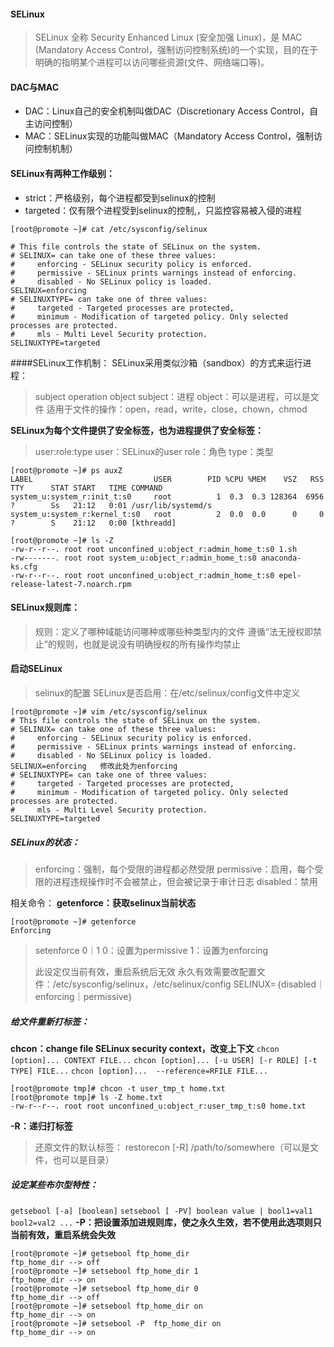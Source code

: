 #### SELinux
>SELinux 全称 Security Enhanced Linux (安全加强 Linux)，是 MAC (Mandatory Access Control，强制访问控制系统)的一个实现，目的在于明确的指明某个进程可以访问哪些资源(文件、网络端口等)。


#### DAC与MAC
- DAC：Linux自己的安全机制叫做DAC（Discretionary Access Control，自主访问控制）
- MAC：SELinux实现的功能叫做MAC（Mandatory Access Control，强制访问控制机制）

#### SELinux有两种工作级别：
- strict：严格级别，每个进程都受到selinux的控制
- targeted：仅有限个进程受到selinux的控制,，只监控容易被入侵的进程
```
[root@promote ~]# cat /etc/sysconfig/selinux 

# This file controls the state of SELinux on the system.
# SELINUX= can take one of these three values:
#     enforcing - SELinux security policy is enforced.
#     permissive - SELinux prints warnings instead of enforcing.
#     disabled - No SELinux policy is loaded.
SELINUX=enforcing
# SELINUXTYPE= can take one of three values:
#     targeted - Targeted processes are protected,
#     minimum - Modification of targeted policy. Only selected processes are protected. 
#     mls - Multi Level Security protection.
SELINUXTYPE=targeted 
```
####SELinux工作机制：
SELinux采用类似沙箱（sandbox）的方式来运行进程：

>subject operation object
>subject：进程
>object：可以是进程，可以是文件
>适用于文件的操作：open，read，write，close，chown，chmod

**SELinux为每个文件提供了安全标签，也为进程提供了安全标签：**
>user:role:type
>user：SELinux的user
>role：角色
>type：类型
```
[root@promote ~]# ps auxZ
LABEL                           USER        PID %CPU %MEM    VSZ   RSS TTY      STAT START   TIME COMMAND
system_u:system_r:init_t:s0     root          1  0.3  0.3 128364  6956 ?        Ss   21:12   0:01 /usr/lib/systemd/s
system_u:system_r:kernel_t:s0   root          2  0.0  0.0      0     0 ?        S    21:12   0:00 [kthreadd]
```
```
[root@promote ~]# ls -Z
-rw-r--r--. root root unconfined_u:object_r:admin_home_t:s0 1.sh
-rw-------. root root system_u:object_r:admin_home_t:s0 anaconda-ks.cfg
-rw-r--r--. root root unconfined_u:object_r:admin_home_t:s0 epel-release-latest-7.noarch.rpm
```

#### SELinux规则库：
>规则：定义了哪种域能访问哪种或哪些种类型内的文件
>遵循“法无授权即禁止”的规则，也就是说没有明确授权的所有操作均禁止

#### 启动SELinux
>selinux的配置
>SELinux是否启用：在/etc/selinux/config文件中定义
```
[root@promote ~]# vim /etc/sysconfig/selinux 
# This file controls the state of SELinux on the system.
# SELINUX= can take one of these three values:
#     enforcing - SELinux security policy is enforced.
#     permissive - SELinux prints warnings instead of enforcing.
#     disabled - No SELinux policy is loaded.
SELINUX=enforcing   修改此处为enforcing
# SELINUXTYPE= can take one of three values:
#     targeted - Targeted processes are protected,
#     minimum - Modification of targeted policy. Only selected processes are protected. 
#     mls - Multi Level Security protection.
SELINUXTYPE=targeted
```
##### SELinux的状态：
>enforcing：强制，每个受限的进程都必然受限
>permissive：启用，每个受限的进程违规操作时不会被禁止，但会被记录于审计日志
>disabled：禁用

相关命令：
**getenforce：获取selinux当前状态**
```
[root@promote ~]# getenforce
Enforcing
```
>setenforce 0｜1
>0：设置为permissive
>1：设置为enforcing
>
>此设定仅当前有效，重启系统后无效
>永久有效需要改配置文件：/etc/sysconfig/selinux，/etc/selinux/config
>SELINUX=｛disabled｜enforcing｜permissive｝

##### 给文件重新打标签：
**chcon：change file SELinux security context，改变上下文**
`chcon [option]... CONTEXT FILE...`
`chcon [option]... [-u USER] [-r ROLE] [-t TYPE] FILE...`
`chcon [option]...  --reference=RFILE FILE...`
```
[root@promote tmp]# chcon -t user_tmp_t home.txt
[root@promote tmp]# ls -Z home.txt
-rw-r--r--. root root unconfined_u:object_r:user_tmp_t:s0 home.txt
```
**-R：递归打标签**

>还原文件的默认标签： 
>restorecon [-R] /path/to/somewhere（可以是文件，也可以是目录）

##### 设定某些布尔型特性：
`getsebool [-a] [boolean]`
`setsebool [ -PV] boolean value | bool1=val1 bool2=val2 ...`
**-P：把设置添加进规则库，使之永久生效，若不使用此选项则只当前有效，重启系统会失效**
```
[root@promote ~]# getsebool ftp_home_dir
ftp_home_dir --> off
[root@promote ~]# setsebool ftp_home_dir 1
ftp_home_dir --> on
[root@promote ~]# setsebool ftp_home_dir 0
ftp_home_dir --> off
[root@promote ~]# setsebool ftp_home_dir on
ftp_home_dir --> on
[root@promote ~]# setsebool -P  ftp_home_dir on
ftp_home_dir --> on
```